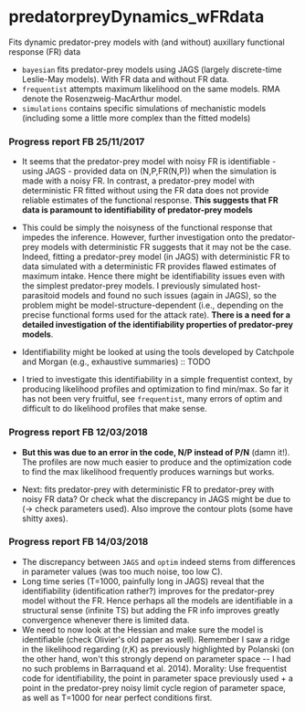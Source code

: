 # predatorpreyDynamics_wFRdata
Fits dynamic predator-prey models with (and without) auxillary functional response (FR) data

* ``bayesian`` fits predator-prey models using JAGS (largely discrete-time Leslie-May models). With FR data and without FR data. 
* ``frequentist`` attempts maximum likelihood on the same models. RMA denote the Rosenzweig-MacArthur model. 
* ``simulations`` contains specific simulations of mechanistic models (including some a little more complex than the fitted models)

### Progress report FB 25/11/2017

* It seems that the predator-prey model with noisy FR is identifiable - using JAGS - provided data on (N,P,FR(N,P)) when the simulation is made with a noisy FR. In contrast, a predator-prey model with deterministic FR fitted without using the FR data does not provide reliable estimates of the functional response. **This suggests that FR data is paramount to identifiability of predator-prey models**

* This could be simply the noisyness of the functional response that impedes the inference. However, further investigation onto the predator-prey models with deterministic FR suggests that it may not be the case. Indeed, fitting a predator-prey model (in JAGS) with deterministic FR to data simulated with a deterministic FR provides flawed estimates of maximum intake. Hence there might be identifiability issues even with the simplest predator-prey models. I previously simulated host-parasitoid models and found no such issues (again in JAGS), so the problem might be model-structure-dependent (i.e., depending on the precise functional forms used for the attack rate). **There is a need for a detailed investigation of the identifiability properties of predator-prey models**. 

* Identifiability might be looked at using the tools developed by Catchpole and Morgan (e.g., exhaustive summaries) :: TODO

* I tried to investigate this identifiability in a simple frequentist context, by producing likelihood profiles and optimization to find min/max. So far it has not been very fruitful, see ``frequentist``, many errors of optim and difficult to do likelihood profiles that make sense. 

### Progress report FB 12/03/2018

* **But this was due to an error in the code, N/P instead of P/N** (damn it!). The profiles are now much easier to produce and the optimization code to find the max likelihood frequently produces warnings but works. 

* Next: fits predator-prey with deterministic FR to predator-prey with noisy FR data? Or check what the discrepancy in JAGS might be due to (-> check parameters used). Also improve the contour plots (some have shitty axes). 

### Progress report FB 14/03/2018

* The discrepancy between ``JAGS`` and ``optim`` indeed stems from differences in parameter values (was too much noise, too low C). 
* Long time series (T=1000, painfully long in JAGS) reveal that the identifiability (identification rather?) improves for the predator-prey model without the FR. Hence perhaps all the models are identifiable in a structural sense (infinite TS) but adding the FR info improves greatly convergence whenever there is limited data. 
* We need to now look at the Hessian and make sure the model is identifiable (check Olivier's old paper as well). Remember I saw a ridge in the likelihood regarding (r,K) as previously highlighted by Polanski (on the other hand, won't this strongly depend on parameter space -- I had no such problems in Barraquand et al. 2014). Morality: Use frequentist code for identifiability, the point in parameter space previously used + a point in the predator-prey noisy limit cycle region of parameter space, as well as T=1000 for near perfect conditions first. 

